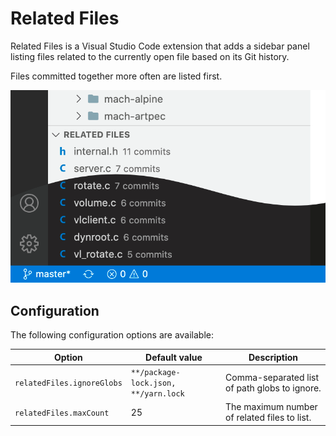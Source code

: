 # Related Files

Related Files is a Visual Studio Code extension that adds a sidebar panel listing files related to the currently open file based on its Git history.

Files committed together more often are listed first.

![Sample view of the sidebar](/assets/both.png)

## Configuration

The following configuration options are available:

| Option                     | Default value                        | Description                                   |
| -------------------------- | ------------------------------------ | --------------------------------------------- |
| `relatedFiles.ignoreGlobs` | `**/package-lock.json, **/yarn.lock` | Comma-separated list of path globs to ignore. |
| `relatedFiles.maxCount`    | 25                                   | The maximum number of related files to list.  |
